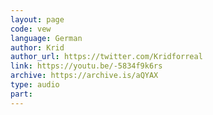 ```yaml
---
layout: page
code: vew
language: German
author: Krid
author_url: https://twitter.com/Kridforreal
link: https://youtu.be/-5834f9k6rs
archive: https://archive.is/aQYAX
type: audio
part: 
---
```

